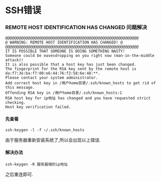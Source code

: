# SSH错误

### REMOTE HOST IDENTIFICATION HAS CHANGED 问题解决

```
@@@@@@@@@@@@@@@@@@@@@@@@@@@@@@@@@@@@@@@@@@@@@@@@@@@@@@@@@@@
@ WARNING: REMOTE HOST IDENTIFICATION HAS CHANGED! @
@@@@@@@@@@@@@@@@@@@@@@@@@@@@@@@@@@@@@@@@@@@@@@@@@@@@@@@@@@@
IT IS POSSIBLE THAT SOMEONE IS DOING SOMETHING NASTY!
Someone could be eavesdropping on you right now (man-in-the-middle attack)!
It is also possible that a host key has just been changed.
The fingerprint for the RSA key sent by the remote host is
da:f7:3e:ba:f7:00:e6:44:76:f2:58:6e:48:**.
Please contact your system administrator.
Add correct host key in /用户home目录/.ssh/known_hosts to get rid of this message.
Offending RSA key in /用户home目录/.ssh/known_hosts:1
RSA host key for ip地址 has changed and you have requested strict checking.
Host key verification failed.
```

#### **先查看**

```
ssh-keygen -l -f ~/.ssh/known_hosts
```

由于服务器重新安装系统了,所以会出现以上错误.

#### 解决办法

```
ssh-keygen -R 服务器端的ip地址
```

之后重连即可.



